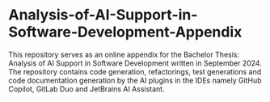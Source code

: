 # Analysis-of-AI-Support-in-Software-Development-Appendix

This repository serves as an online appendix for the Bachelor Thesis: Analysis of AI Support in Software Development written in September 2024. The repository contains code generation, refactorings, test generations and code documentation generation by the AI plugins in the IDEs namely GitHub Copilot, GitLab Duo and JetBrains AI Assistant. 
